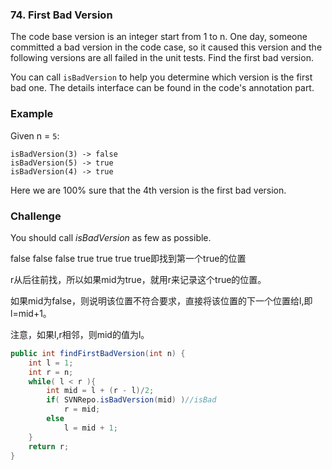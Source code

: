 ### 74. First Bad Version

The code base version is an integer start from 1 to n. One day, someone committed a bad version in the code case, so it caused this version and the following versions are all failed in the unit tests. Find the first bad version.

You can call `isBadVersion` to help you determine which version is the first bad one. The details interface can be found in the code's annotation part.

### Example

Given n = `5`:

```
isBadVersion(3) -> false
isBadVersion(5) -> true
isBadVersion(4) -> true
```

Here we are 100% sure that the 4th version is the first bad version.

### Challenge

You should call *isBadVersion* as few as possible.



false false false true true true true即找到第一个true的位置

r从后往前找，所以如果mid为true，就用r来记录这个true的位置。

如果mid为false，则说明该位置不符合要求，直接将该位置的下一个位置给l,即l=mid+1。

注意，如果l,r相邻，则mid的值为l。

```java
public int findFirstBadVersion(int n) {
    int l = 1;
    int r = n;
    while( l < r ){
        int mid = l + (r - l)/2;
        if( SVNRepo.isBadVersion(mid) )//isBad
            r = mid;
        else
            l = mid + 1;
    }
    return r;
}
```

